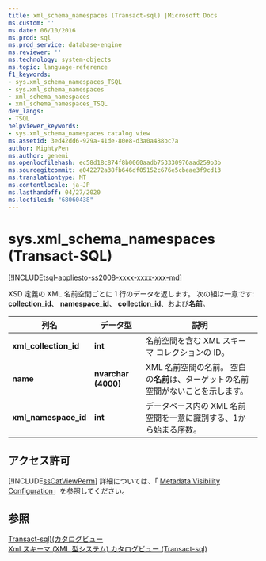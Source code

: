 ```yaml
---
title: xml_schema_namespaces (Transact-sql) |Microsoft Docs
ms.custom: ''
ms.date: 06/10/2016
ms.prod: sql
ms.prod_service: database-engine
ms.reviewer: ''
ms.technology: system-objects
ms.topic: language-reference
f1_keywords:
- sys.xml_schema_namespaces_TSQL
- sys.xml_schema_namespaces
- xml_schema_namespaces
- xml_schema_namespaces_TSQL
dev_langs:
- TSQL
helpviewer_keywords:
- sys.xml_schema_namespaces catalog view
ms.assetid: 3ed42dd6-929a-41de-80e8-d3a0a488bc7a
author: MightyPen
ms.author: genemi
ms.openlocfilehash: ec58d18c874f8b0060aadb753330976aad259b3b
ms.sourcegitcommit: e042272a38fb646df05152c676e5cbeae3f9cd13
ms.translationtype: MT
ms.contentlocale: ja-JP
ms.lasthandoff: 04/27/2020
ms.locfileid: "68060438"
---
```

# <a name="sysxml_schema_namespaces-transact-sql"></a>sys.xml_schema_namespaces (Transact-SQL)
[!INCLUDE[tsql-appliesto-ss2008-xxxx-xxxx-xxx-md](../../includes/tsql-appliesto-ss2008-xxxx-xxxx-xxx-md.md)]

  XSD 定義の XML 名前空間ごとに 1 行のデータを返します。 次の組は一意です: **collection_id**、 **namespace_id**、 **collection_id**、および**名前**。  
  
|列名|データ型|説明|  
|-----------------|---------------|-----------------|  
|**xml_collection_id**|**int**|名前空間を含む XML スキーマ コレクションの ID。|  
|**name**|**nvarchar (4000)**|XML 名前空間の名前。 空白の**名前**は、ターゲットの名前空間がないことを示します。|  
|**xml_namespace_id**|**int**|データベース内の XML 名前空間を一意に識別する、1から始まる序数。|  
  
## <a name="permissions"></a>アクセス許可  
 [!INCLUDE[ssCatViewPerm](../../includes/sscatviewperm-md.md)] 詳細については、「 [Metadata Visibility Configuration](../../relational-databases/security/metadata-visibility-configuration.md)」を参照してください。  
  
## <a name="see-also"></a>参照  
 [Transact-sql&#41;&#40;カタログビュー](../../relational-databases/system-catalog-views/catalog-views-transact-sql.md)   
 [Xml スキーマ &#40;XML 型システム&#41; カタログビュー &#40;Transact-sql&#41;](../../relational-databases/system-catalog-views/xml-schemas-xml-type-system-catalog-views-transact-sql.md)  
  
  
